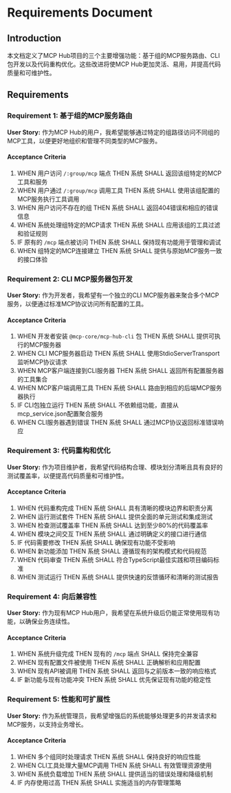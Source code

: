 # Requirements Document

## Introduction

本文档定义了MCP Hub项目的三个主要增强功能：基于组的MCP服务路由、CLI包开发以及代码重构优化。这些改进将使MCP Hub更加灵活、易用，并提高代码质量和可维护性。

## Requirements

### Requirement 1: 基于组的MCP服务路由

**User Story:** 作为MCP Hub的用户，我希望能够通过特定的组路径访问不同组的MCP工具，以便更好地组织和管理不同类型的MCP服务。

#### Acceptance Criteria

1. WHEN 用户访问 `/:group/mcp` 端点 THEN 系统 SHALL 返回该组特定的MCP工具和服务
2. WHEN 用户通过 `/:group/mcp` 调用工具 THEN 系统 SHALL 使用该组配置的MCP服务执行工具调用
3. WHEN 用户访问不存在的组 THEN 系统 SHALL 返回404错误和相应的错误信息
4. WHEN 系统处理组特定的MCP请求 THEN 系统 SHALL 应用该组的工具过滤和验证规则
5. IF 原有的 `/mcp` 端点被访问 THEN 系统 SHALL 保持现有功能用于管理和调试
6. WHEN 组特定的MCP连接建立 THEN 系统 SHALL 提供与原始MCP服务一致的接口体验

### Requirement 2: CLI MCP服务器包开发

**User Story:** 作为开发者，我希望有一个独立的CLI MCP服务器来聚合多个MCP服务，以便通过标准MCP协议访问所有配置的工具。

#### Acceptance Criteria

1. WHEN 开发者安装 `@mcp-core/mcp-hub-cli` 包 THEN 系统 SHALL 提供可执行的MCP服务器
2. WHEN CLI MCP服务器启动 THEN 系统 SHALL 使用StdioServerTransport监听MCP协议请求
3. WHEN MCP客户端连接到CLI服务器 THEN 系统 SHALL 返回所有配置服务器的工具集合
4. WHEN MCP客户端调用工具 THEN 系统 SHALL 路由到相应的后端MCP服务器执行
5. IF CLI包独立运行 THEN 系统 SHALL 不依赖组功能，直接从mcp_service.json配置聚合服务
6. WHEN CLI服务器遇到错误 THEN 系统 SHALL 通过MCP协议返回标准错误响应

### Requirement 3: 代码重构和优化

**User Story:** 作为项目维护者，我希望代码结构合理、模块划分清晰且具有良好的测试覆盖率，以便提高代码质量和可维护性。

#### Acceptance Criteria

1. WHEN 代码重构完成 THEN 系统 SHALL 具有清晰的模块边界和职责分离
2. WHEN 运行测试套件 THEN 系统 SHALL 提供全面的单元测试和集成测试
3. WHEN 检查测试覆盖率 THEN 系统 SHALL 达到至少80%的代码覆盖率
4. WHEN 模块之间交互 THEN 系统 SHALL 通过明确定义的接口进行通信
5. IF 代码需要修改 THEN 系统 SHALL 确保现有功能不受影响
6. WHEN 新功能添加 THEN 系统 SHALL 遵循现有的架构模式和代码规范
7. WHEN 代码审查 THEN 系统 SHALL 符合TypeScript最佳实践和项目编码标准
8. WHEN 测试运行 THEN 系统 SHALL 提供快速的反馈循环和清晰的测试报告

### Requirement 4: 向后兼容性

**User Story:** 作为现有MCP Hub用户，我希望在系统升级后仍能正常使用现有功能，以确保业务连续性。

#### Acceptance Criteria

1. WHEN 系统升级完成 THEN 现有的 `/mcp` 端点 SHALL 保持完全兼容
2. WHEN 现有配置文件被使用 THEN 系统 SHALL 正确解析和应用配置
3. WHEN 现有API被调用 THEN 系统 SHALL 返回与之前版本一致的响应格式
4. IF 新功能与现有功能冲突 THEN 系统 SHALL 优先保证现有功能的稳定性

### Requirement 5: 性能和可扩展性

**User Story:** 作为系统管理员，我希望增强后的系统能够处理更多的并发请求和MCP服务，以支持业务增长。

#### Acceptance Criteria

1. WHEN 多个组同时处理请求 THEN 系统 SHALL 保持良好的响应性能
2. WHEN CLI工具处理大量MCP调用 THEN 系统 SHALL 有效管理资源使用
3. WHEN 系统负载增加 THEN 系统 SHALL 提供适当的错误处理和降级机制
4. IF 内存使用过高 THEN 系统 SHALL 实施适当的内存管理策略